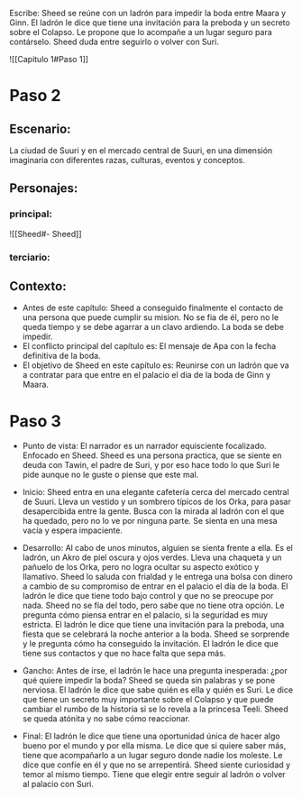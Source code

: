 Escribe:
Sheed se reúne con un ladrón para impedir la boda entre Maara y Ginn. El ladrón le dice que tiene una invitación para la preboda y un secreto sobre el Colapso. Le propone que lo acompañe a un lugar seguro para contárselo. Sheed duda entre seguirlo o volver con Suri.

![[Capitulo 1#Paso 1]]

# Paso 2

## Escenario:
La ciudad de Suuri y en el mercado central de Suuri, en una dimensión imaginaria con diferentes razas, culturas, eventos y conceptos.

## Personajes:
### principal:
![[Sheed#- Sheed]]
### terciario:

## Contexto:
-   Antes de este capítulo: Sheed a conseguido finalmente el contacto de una persona que puede cumplir su mision. No se fia de él, pero no le queda tiempo y se debe agarrar a un clavo ardiendo. La boda se debe impedir.
- El conflicto principal del capítulo es: El mensaje de Apa con la fecha definitiva de la boda.
-   El objetivo de Sheed en este capítulo es: Reunirse con un ladrón que va a contratar para que entre en el palacio el dia de la boda de Ginn y  Maara.

# Paso 3

- Punto de vista: El narrador es un narrador equisciente focalizado. Enfocado en Sheed. Sheed es una persona practica, que se siente en deuda con Tawin, el padre de Suri, y por eso hace todo lo que Suri le pide aunque no le guste o piense que este mal.

- Inicio: Sheed entra en una elegante cafetería cerca del mercado central de Suuri. Lleva un vestido y un sombrero típicos de los Orka, para pasar desapercibida entre la gente. Busca con la mirada al ladrón con el que ha quedado, pero no lo ve por ninguna parte. Se sienta en una mesa vacía y espera impaciente.

- Desarrollo: Al cabo de unos minutos, alguien se sienta frente a ella. Es el ladrón, un Akro de piel oscura y ojos verdes. Lleva una chaqueta y un pañuelo de los Orka, pero no logra ocultar su aspecto exótico y llamativo. Sheed lo saluda con frialdad y le entrega una bolsa con dinero a cambio de su compromiso de entrar en el palacio el día de la boda. El ladrón le dice que tiene todo bajo control y que no se preocupe por nada. Sheed no se fía del todo, pero sabe que no tiene otra opción. Le pregunta cómo piensa entrar en el palacio, si la seguridad es muy estricta. El ladrón le dice que tiene una invitación para la preboda, una fiesta que se celebrará la noche anterior a la boda. Sheed se sorprende y le pregunta cómo ha conseguido la invitación. El ladrón le dice que tiene sus contactos y que no hace falta que sepa más.

- Gancho: Antes de irse, el ladrón le hace una pregunta inesperada: ¿por qué quiere impedir la boda? Sheed se queda sin palabras y se pone nerviosa. El ladrón le dice que sabe quién es ella y quién es Suri. Le dice que tiene un secreto muy importante sobre el Colapso y que puede cambiar el rumbo de la historia si se lo revela a la princesa Teeli. Sheed se queda atónita y no sabe cómo reaccionar.

- Final: El ladrón le dice que tiene una oportunidad única de hacer algo bueno por el mundo y por ella misma. Le dice que si quiere saber más, tiene que acompañarlo a un lugar seguro donde nadie los moleste. Le dice que confíe en él y que no se arrepentirá. Sheed siente curiosidad y temor al mismo tiempo. Tiene que elegir entre seguir al ladrón o volver al palacio con Suri.